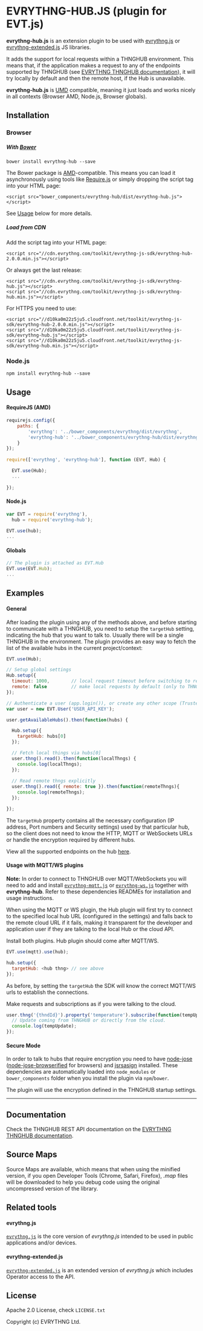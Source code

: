 # EVRYTHNG-HUB.JS (plugin for EVT.js)

**evrythng-hub.js** is an extension plugin to be used with [evrythng.js](https://github.com/evrythng/evrythng.js) or 
[evrythng-extended.js](https://github.com/evrythng/evrythng-extended.js) JS libraries.

It adds the support for local requests within a THNGHUB environment. This means that, if the application makes a request
to any of the endpoints supported by THNGHUB (see [EVRYTHNG THNGHUB documentation](https://developers.evrythng.com/docs/thng-hub)), 
it will try locally by default and then the remote host, if the Hub is unavailable.

**evrythng-hub.js** is [UMD](https://github.com/umdjs/umd) compatible, meaning it just loads and works nicely 
in all contexts (Browser AMD, Node.js, Browser globals).

## Installation

### Browser

##### With [Bower](http://bower.io/)

    bower install evrythng-hub --save
    
The Bower package is [AMD](http://requirejs.org/docs/whyamd.html)-compatible. This means you can load 
it asynchronously using tools like [Require.js](http://requirejs.org/) or simply dropping the script tag 
into your HTML page:

    <script src="bower_components/evrythng-hub/dist/evrythng-hub.js"></script>

See [Usage](#usage) below for more details.

##### Load from CDN

Add the script tag into your HTML page:

    <script src="//cdn.evrythng.com/toolkit/evrythng-js-sdk/evrythng-hub-2.0.0.min.js"></script>
 
Or always get the last release:

    <script src="//cdn.evrythng.com/toolkit/evrythng-js-sdk/evrythng-hub.js"></script>
    <script src="//cdn.evrythng.com/toolkit/evrythng-js-sdk/evrythng-hub.min.js"></script>
    
For HTTPS you need to use:

    <script src="//d10ka0m22z5ju5.cloudfront.net/toolkit/evrythng-js-sdk/evrythng-hub-2.0.0.min.js"></script>
    <script src="//d10ka0m22z5ju5.cloudfront.net/toolkit/evrythng-js-sdk/evrythng-hub.js"></script>
    <script src="//d10ka0m22z5ju5.cloudfront.net/toolkit/evrythng-js-sdk/evrythng-hub.min.js"></script>
    
### Node.js

    npm install evrythng-hub --save

## Usage

#### RequireJS (AMD)

```javascript
requirejs.config({
    paths: {
        'evrythng': '../bower_components/evrythng/dist/evrythng',
        'evrythng-hub': '../bower_components/evrythng-hub/dist/evrythng-hub'
    }
});
    
require(['evrythng', 'evrythng-hub'], function (EVT, Hub) {

  EVT.use(Hub);
  ...
  
});
```

#### Node.js

```javascript
var EVT = require('evrythng'),
  hub = require('evrythng-hub');
  
EVT.use(hub);
...
```

#### Globals

```javascript
// The plugin is attached as EVT.Hub
EVT.use(EVT.Hub);
...
```

## Examples

#### General

After loading the plugin using any of the methods above, and before starting to communicate with a 
THNGHUB, you need to setup the `targetHub` setting, indicating the hub that you want to talk to. Usually there
will be a single THNGHUB in the environment. The plugin provides an easy way to fetch the list 
of the  available hubs in the current project/context:

```javascript
EVT.use(Hub);

// Setup global settings
Hub.setup({
  timeout: 1000,        // local request timeout before switching to remote host
  remote: false         // make local requests by default (only to THNGHUB endpoints)
});

// Authenticate a user (app.login()), or create any other scope (TrustedApp, Operator)
var user = new EVT.User('USER_API_KEY');

user.getAvailableHubs().then(function(hubs) {

  Hub.setup({
    targetHub: hubs[0]
  });

  // Fetch local things via hubs[0]
  user.thng().read().then(function(localThngs) {
    console.log(localThngs);
  });
  
  // Read remote thngs explicitly
  user.thng().read({ remote: true }).then(function(remoteThngs){
    console.log(remoteThngs);
  });

});

```

The `targetHub` property contains all the necessary configuration (IP address, Port numbers and Security settings)
used by that particular hub, so the client does not need to know the HTTP, MQTT or WebSockets URLs
or handle the encryption required by different hubs.

View all the supported endpoints on the hub [here](https://developers.evrythng.com/docs/thng-hub#section-local-apis).

#### Usage with MQTT/WS plugins

**Note:** In order to connect to THNGHUB over MQTT/WebSockets you will need to add and install [`evrythng-mqtt.js`](https://github.com/evrythng/evrythng-mqtt.js)
 or [`evrythng-ws.js`](https://github.com/evrythng/evrythng-ws.js) together with **evrythng-hub**. 
 Refer to these dependencies READMEs for installation and usage instructions.

When using the MQTT or WS plugin, the Hub plugin will first try to connect to the specified local hub URL (configured in
the settings) and falls back to the remote cloud URL if it fails, making it transparent for the developer and application user
if they are talking to the local Hub or the cloud API.

Install both plugins. Hub plugin should come after MQTT/WS.

```javascript
EVT.use(mqtt).use(hub);

hub.setup({
  targetHub: <hub thng> // see above
});
```

As before, by setting the `targetHub` the SDK will know the correct MQTT/WS urls to establish the connections.

Make requests and subscriptions as if you were talking to the cloud.

```javascript
user.thng('{thndId}').property('temperature').subscribe(function(tempUpdate){
  // Update coming from THNGHUB or directly from the cloud.
  console.log(tempUpdate);
});
```

#### Secure Mode

In order to talk to hubs that require encryption you need to have [node-jose](https://github.com/cisco/node-jose) 
([node-jose-browserified](https://github.com/jean-moldovan/node-jose-browserified) for browsers) 
and [jsrsasign](https://github.com/kjur/jsrsasign) installed. These dependencies are automatically
loaded into `node_modules` or `bower_components` folder when you install the plugin via `npm`/`bower`.

The plugin will use the encryption defined in the THNGHUB startup settings.

---

## Documentation

Check the THNGHUB REST API documentation on the [EVRYTHNG THNGHUB documentation](https://developers.evrythng.com/docs/thng-hub).

## Source Maps

Source Maps are available, which means that when using the minified version, if you open 
Developer Tools (Chrome, Safari, Firefox), *.map* files will be downloaded to help you debug code using the 
original uncompressed version of the library.

## Related tools

#### evrythng.js

[`evrythng.js`](https://github.com/evrythng/evrythng.js) is the core version of *evrythng.js* intended to be used in 
public applications and/or devices.

#### evrythng-extended.js

[`evrythng-extended.js`](https://github.com/evrythng/evrythng-extended.js) is an extended version of *evrythng.js* which 
includes Operator access to the API.

## License

Apache 2.0 License, check `LICENSE.txt`

Copyright (c) EVRYTHNG Ltd.
